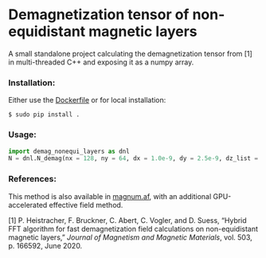 Demagnetization tensor of non-equidistant magnetic layers
===

A small standalone project calculating the demagnetization tensor from [1] in multi-threaded C++ and exposing it as a numpy array.

### Installation:
Either use the [Dockerfile](Dockerfile) or for local installation:

`$ sudo pip install .`

### Usage:
```python
import demag_nonequi_layers as dnl
N = dnl.N_demag(nx = 128, ny = 64, dx = 1.0e-9, dy = 2.5e-9, dz_list = [1.0e-9, 2.5e-9, 3.7e-9, 4.8e-9])
```

### References:
This method is also available in [magnum.af](https://github.com/magnum-af/magnum.af), with an additional GPU-accelerated effective field method.

[1] P. Heistracher, F. Bruckner, C. Abert, C. Vogler, and D. Suess, “Hybrid FFT algorithm for fast demagnetization field calculations on non-equidistant magnetic layers,” *Journal of Magnetism and Magnetic Materials*, vol. 503, p. 166592, June 2020.
